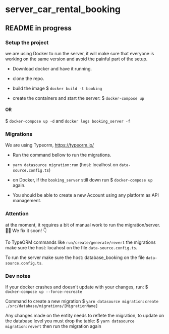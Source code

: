 # server_car_rental_booking

## README in progress

### Setup the project

we are using Docker to run the server, it will make sure that everyone is working on the same version and avoid the painful part of the setup.

- Download docker and have it running.
- clone the repo.
- build the image
  $ `docker build -t booking`

- create the containers and start the server:
  $ `docker-compose up`

#### OR

$ `docker-compose up -d` and `docker logs booking_server -f`

### Migrations

We are using Typeorm, https://typeorm.io/

- Run the command bellow to run the migrations.

- `yarn datasource migration:run` (host: localhost on `data-source.config.ts`)

- on Docker, if the `booking_server` still down run $ `docker-compose up` again.

- You should be able to create a new Account using any platform as API management.

### Attention

at the moment, it requires a bit of manual work to run the migration/server. 😮‍💨 We fix it soon! 👇

To TypeORM commands like `run/create/generate/revert` the migrations make sure the host: locahost on the file `data-source.config.ts`.

To run the server make sure the host: database_booking on the file `data-source.config.ts`.

### Dev notes

If your docker crashes and doesn't update with your changes, run:
$ `docker-compose up --force-recreate`

Command to create a new migration
$ `yarn datasource migration:create ./src/database/migrations/[MigrationName]`

Any changes made on the entity needs to reflete the migration, to update on the database level you must drop the table:
$ `yarn datasource migration:revert`
then run the migration again
